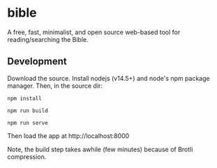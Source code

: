 # bible

A free, fast, minimalist, and open source web-based tool for reading/searching the Bible.

## Development

Download the source. Install nodejs (v14.5+) and node's npm package manager. Then, in the source dir:

`npm install`

`npm run build`

`npm run serve`

Then load the app at http://localhost:8000

Note, the build step takes awhile (few minutes) because of Brotli compression.